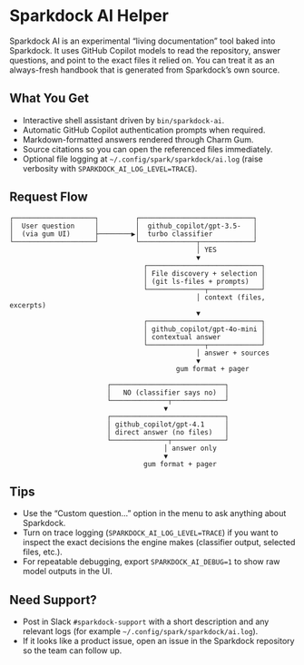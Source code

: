 # Sparkdock AI Helper

Sparkdock AI is an experimental “living documentation” tool baked into Sparkdock. It uses
GitHub Copilot models to read the repository, answer questions, and point to the exact
files it relied on. You can treat it as an always-fresh handbook that is generated from
Sparkdock’s own source.

## What You Get
- Interactive shell assistant driven by `bin/sparkdock-ai`.
- Automatic GitHub Copilot authentication prompts when required.
- Markdown-formatted answers rendered through Charm Gum.
- Source citations so you can open the referenced files immediately.
- Optional file logging at `~/.config/spark/sparkdock/ai.log` (raise verbosity with `SPARKDOCK_AI_LOG_LEVEL=TRACE`).

## Request Flow

```text
┌────────────────────┐         ┌────────────────────────────┐
│  User question     │         │  github_copilot/gpt-3.5-   │
│  (via gum UI)      ├────────▶│  turbo classifier          │
└────────────────────┘         └──────────────┬─────────────┘
                                              │ YES
                                              ▼
                                 ┌────────────────────────────┐
                                 │ File discovery + selection │
                                 │ (git ls-files + prompts)   │
                                 └──────────────┬─────────────┘
                                              │ context (files, excerpts)
                                              ▼
                                 ┌────────────────────────────┐
                                 │ github_copilot/gpt-4o-mini │
                                 │ contextual answer          │
                                 └──────────────┬─────────────┘
                                              │ answer + sources
                                              ▼
                                         gum format + pager

                        ┌────────────────────────────┐
                        │   NO (classifier says no)  │
                        └──────────────┬─────────────┘
                                      ▼
                        ┌────────────────────────────┐
                        │ github_copilot/gpt-4.1     │
                        │ direct answer (no files)   │
                        └──────────────┬─────────────┘
                                      │ answer only
                                      ▼
                                 gum format + pager
```

## Tips
- Use the “Custom question…” option in the menu to ask anything about Sparkdock.
- Turn on trace logging (`SPARKDOCK_AI_LOG_LEVEL=TRACE`) if you want to inspect the exact
  decisions the engine makes (classifier output, selected files, etc.).
- For repeatable debugging, export `SPARKDOCK_AI_DEBUG=1` to show raw model outputs in the UI.

## Need Support?
- Post in Slack `#sparkdock-support` with a short description and any relevant logs (for example `~/.config/spark/sparkdock/ai.log`).
- If it looks like a product issue, open an issue in the Sparkdock repository so the team can follow up.
